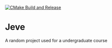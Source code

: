 [![CMake Build and Release](https://github.com/NgDinhKhiem/Jeve/actions/workflows/cmake-multi-platform.yml/badge.svg)](https://github.com/NgDinhKhiem/Jeve/actions/workflows/cmake-multi-platform.yml)
# Jeve
A random project used for a undergraduate course
